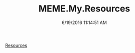 ﻿---
title: MEME.My.Resources
date: 6/19/2016 11:14:51 AM
---

[Resources](T-MEME.My.Resources.Resources.html)

